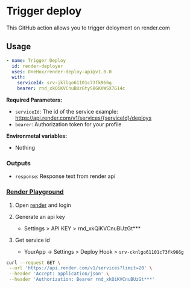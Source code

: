 # Trigger deploy

This GitHub action allows you to trigger deloyment on render.com

## Usage

```yml
- name: Trigger Deploy
  id: render-deployer
  uses: OneHox/render-deploy-api@v1.0.0
  with:
    serviceId: srv-jkllgo61101c73fk966g
    bearer: rnd_xkQiKVCnuBUzGtySBGKKWSX7G14c
```

**Required Parameters:**

- `serviceId`: The id of the service example: https://api.render.com/v1/services/{serviceId}/deploys
- `bearer`: Authorization token for your profile

**Environmetal variables:**

- Nothing

### Outputs

- `response`: Response text from render api

### [Render Playground](https://api-docs.render.com/)

1. Open [render](https://render.com/) and login

2. Generate an api key
   - Settings > API KEY > rnd_xkQiKVCnuBUzGt\*\*\*
3. Get service id
   - YourApp -> Settings > Deploy Hook > `srv-cknlgo61101c73fk966g`

```bash
curl --request GET \
 --url 'https://api.render.com/v1/services?limit=20' \
 --header 'Accept: application/json' \
 --header 'Authorization: Bearer rnd_xkQiKVCnuBUzGt***'
```
